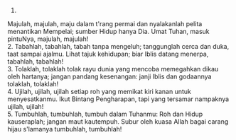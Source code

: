 1.
Majulah, majulah, maju dalam t'rang permai dan nyalakanlah
pelita menantikan Mempelai; sumber Hidup hanya Dia.
Umat Tuhan, masuk pintuNya, majulah, majulah!
<br>
2.
Tabahlah, tabahlah, tabah tanpa mengeluh; tanggunglah cerca dan duka,
taat sampai ajalmu. Lihat tajuk kehidupan;
biar Iblis datang menerpa, tabahlah, tabahlah!
<br>
3.
Tolaklah, tolaklah tolak rayu dunia yang mencoba memegahkan
dikau oleh hartanya; jangan pandang kesenangan:
janji Iblis dan godaannya tolaklah, tolaklah!
<br>
4.
Ujilah, ujilah, ujilah setiap roh yang memikat kiri kanan
untuk menyesatkanmu. Ikut Bintang Pengharapan,
tapi yang tersamar nampaknya ujilah, ujilah!
<br>
5.
Tumbuhlah, tumbuhlah, tumbuh dalam Tuhanmu: Roh dan Hidup kauseraplah;
jangan maut kautempuh. Subur oleh kuasa Allah
bagai carang hijau s'lamanya tumbuhlah, tumbuhlah!
